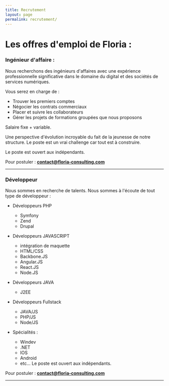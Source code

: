 ```yaml
---
title: Recrutement
layout: page
permalink: recrutement/
---
```



# Les offres d'emploi de Floria :

### Ingénieur d'affaire :

Nous recherchons des ingénieurs d'affaires avec une 
expérience professionnelle significative dans le 
domaine du digital et des sociétés de services numériques.

Vous serez en charge de : 
- Trouver les premiers comptes
- Négocier les contrats commerciaux
- Placer et suivre les collaborateurs
- Gérer les projets de formations groupées que nous proposons

Salaire fixe + variable.

Une perspective d'évolution incroyable du fait de la
jeunesse de notre structure. Le poste est un vrai challenge
car tout est à construire.

Le poste est ouvert aux indépendants.

Pour postuler : **contact@floria-consulting.com**

---
### Développeur

Nous sommes en recherche de talents. Nous sommes à l'écoute
de tout type de développeur :
- Développeurs PHP
    - Symfony
    - Zend
    - Drupal
   
- Développeurs JAVASCRIPT
    - intégration de maquette
    - HTML/CSS
    - Backbone.JS
    - Angular.JS
    - React.JS
    - Node.JS

- Développeurs JAVA
    - J2EE

- Développeurs Fullstack
    - JAVA/JS
    - PHP/JS
    - Node/JS
    
- Spécialités : 
    - Windev
    - .NET
    - IOS
    - Android
    - etc...
Le poste est ouvert aux indépendants.

Pour postuler : **contact@floria-consulting.com**

---